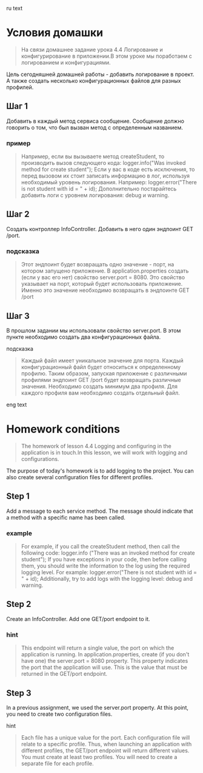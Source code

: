 ru text
# Условия домашки
> На связи домашнее задание урока 4.4 Логирование и конфигурирование в приложении.В этом уроке мы поработаем с логированием и конфигурациями.

Цель сегодняшней домашней работы - добавить логирование в проект. А также создать несколько конфигурационных файлов для разных профилей.

## Шаг 1

Добавить в каждый метод сервиса сообщение. Сообщение должно говорить о том, что был вызван метод с определенным названием.

### пример
> Например, если вы вызываете метод createStudent, то производить вызов следующего кода:
> logger.info("Was invoked method for create student");
> Если у вас в коде есть исключения, то перед вызовом их стоит записать информацию в лог, используя необходимый уровень логирования. Например:
> logger.error("There is not student with id = " + id);
> Дополнительно постарайтесь добавить логи с уровнем логирования: debug и warning.


## Шаг 2

Создать контроллер InfoController. Добавить в него один эндпоинт GET /port.

### подсказка
> Этот эндпоинт будет возвращать одно значение - порт, на котором запущено приложение. В application.properties создать (если у вас его нет) свойство server.port = 8080. Это свойство указывает на порт, который будет использовать приложение. Именно это значение необходимо возвращать в эндпоинте GET /port


## Шаг 3

В прошлом задании мы использовали свойство server.port. В этом пункте необходимо создать два конфигурационных файла.

подсказка
> Каждый файл имеет уникальное значение для порта. Каждый конфигурационный файл будет относиться к определенному профилю. Таким образом, запуская приложение с различными профилями эндпоинт GET /port будет возвращать различные значения. Необходимо создать минимум два профиля. Для каждого профиля вам необходимо создать отдельный файл.

eng text
# Homework conditions
> The homework of lesson 4.4 Logging and configuring in the application is in touch.In this lesson, we will work with logging and configurations.

The purpose of today's homework is to add logging to the project. You can also create several configuration files for different profiles.

## Step 1

Add a message to each service method. The message should indicate that a method with a specific name has been called.

### example
> For example, if you call the createStudent method, then call the following code:
> logger.info ("There was an invoked method for create student");
> If you have exceptions in your code, then before calling them, you should write the information to the log using the required logging level. For example:
> logger.error("There is not student with id = " + id);
> Additionally, try to add logs with the logging level: debug and warning.


## Step 2

Create an InfoController. Add one GET/port endpoint to it.

### hint
> This endpoint will return a single value, the port on which the application is running. In application.properties, create (if you don't have one) the server.port = 8080 property. This property indicates the port that the application will use. This is the value that must be returned in the GET/port endpoint.


## Step 3

In a previous assignment, we used the server.port property. At this point, you need to create two configuration files.

hint
> Each file has a unique value for the port. Each configuration file will relate to a specific profile. Thus, when launching an application with different profiles, the GET/port endpoint will return different values. You must create at least two profiles. You will need to create a separate file for each profile.
